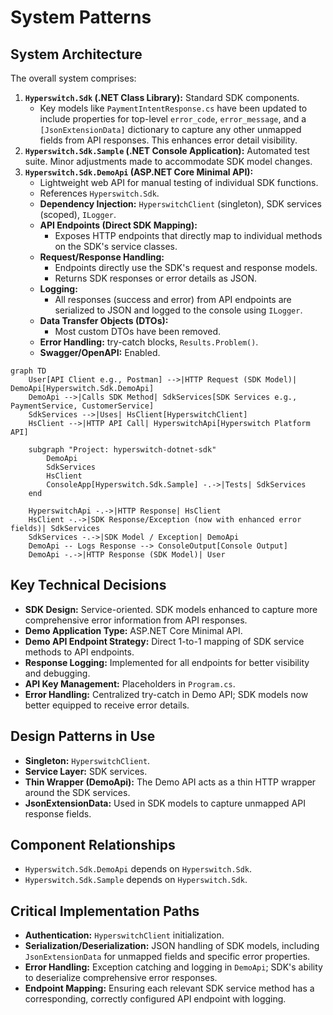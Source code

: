 # System Patterns

## System Architecture

The overall system comprises:
1.  **`Hyperswitch.Sdk` (.NET Class Library):** Standard SDK components.
    *   Key models like `PaymentIntentResponse.cs` have been updated to include properties for top-level `error_code`, `error_message`, and a `[JsonExtensionData]` dictionary to capture any other unmapped fields from API responses. This enhances error detail visibility.
2.  **`Hyperswitch.Sdk.Sample` (.NET Console Application):** Automated test suite. Minor adjustments made to accommodate SDK model changes.
3.  **`Hyperswitch.Sdk.DemoApi` (ASP.NET Core Minimal API):**
    *   Lightweight web API for manual testing of individual SDK functions.
    *   References `Hyperswitch.Sdk`.
    *   **Dependency Injection:** `HyperswitchClient` (singleton), SDK services (scoped), `ILogger`.
    *   **API Endpoints (Direct SDK Mapping):**
        *   Exposes HTTP endpoints that directly map to individual methods on the SDK's service classes.
    *   **Request/Response Handling:**
        *   Endpoints directly use the SDK's request and response models.
        *   Returns SDK responses or error details as JSON.
    *   **Logging:**
        *   All responses (success and error) from API endpoints are serialized to JSON and logged to the console using `ILogger`.
    *   **Data Transfer Objects (DTOs):**
        *   Most custom DTOs have been removed.
    *   **Error Handling:** try-catch blocks, `Results.Problem()`.
    *   **Swagger/OpenAPI:** Enabled.

```mermaid
graph TD
    User[API Client e.g., Postman] -->|HTTP Request (SDK Model)| DemoApi[Hyperswitch.Sdk.DemoApi]
    DemoApi -->|Calls SDK Method| SdkServices[SDK Services e.g., PaymentService, CustomerService]
    SdkServices -->|Uses| HsClient[HyperswitchClient]
    HsClient -->|HTTP API Call| HyperswitchApi[Hyperswitch Platform API]

    subgraph "Project: hyperswitch-dotnet-sdk"
        DemoApi
        SdkServices
        HsClient
        ConsoleApp[Hyperswitch.Sdk.Sample] -.->|Tests| SdkServices
    end

    HyperswitchApi -.->|HTTP Response| HsClient
    HsClient -.->|SDK Response/Exception (now with enhanced error fields)| SdkServices
    SdkServices -.->|SDK Model / Exception| DemoApi
    DemoApi -- Logs Response --> ConsoleOutput[Console Output]
    DemoApi -.->|HTTP Response (SDK Model)| User
```

## Key Technical Decisions

*   **SDK Design:** Service-oriented. SDK models enhanced to capture more comprehensive error information from API responses.
*   **Demo Application Type:** ASP.NET Core Minimal API.
*   **Demo API Endpoint Strategy:** Direct 1-to-1 mapping of SDK service methods to API endpoints.
*   **Response Logging:** Implemented for all endpoints for better visibility and debugging.
*   **API Key Management:** Placeholders in `Program.cs`.
*   **Error Handling:** Centralized try-catch in Demo API; SDK models now better equipped to receive error details.

## Design Patterns in Use

*   **Singleton:** `HyperswitchClient`.
*   **Service Layer:** SDK services.
*   **Thin Wrapper (DemoApi):** The Demo API acts as a thin HTTP wrapper around the SDK services.
*   **JsonExtensionData:** Used in SDK models to capture unmapped API response fields.

## Component Relationships

*   `Hyperswitch.Sdk.DemoApi` depends on `Hyperswitch.Sdk`.
*   `Hyperswitch.Sdk.Sample` depends on `Hyperswitch.Sdk`.

## Critical Implementation Paths

*   **Authentication:** `HyperswitchClient` initialization.
*   **Serialization/Deserialization:** JSON handling of SDK models, including `JsonExtensionData` for unmapped fields and specific error properties.
*   **Error Handling:** Exception catching and logging in `DemoApi`; SDK's ability to deserialize comprehensive error responses.
*   **Endpoint Mapping:** Ensuring each relevant SDK service method has a corresponding, correctly configured API endpoint with logging.
